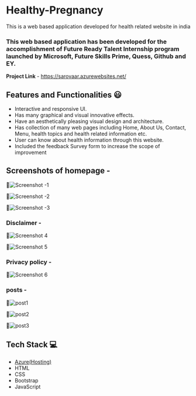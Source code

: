 # Healthy-Pregnancy
This is a web based application developed for health related  website in india

### This web based application has been developed for the accomplishment of Future Ready Talent Internship program launched by Microsoft, Future Skills Prime, Quess, Github and EY.


**Project Link** - https://sarovaar.azurewebsites.net/


## Features and Functionalities 😃

- Interactive and responsive UI.
- Has many graphical and visual innovative effects.
- Have an aesthetically pleasing visual design and architecture.
- Has collection of many web pages including Home, About Us, Contact, Menu, health topics and health related information etc.
- User can know about health information through this website.
- Included the feedback Survey form to increase the scope of improvement 

## Screenshots of homepage -

📸![Screenshot -1](https://user-images.githubusercontent.com/94045180/196236460-e9b19a19-b27f-4f7d-a14f-cda66f5ecb9b.png)

📸![Screenshot -2](https://user-images.githubusercontent.com/94045180/196236678-e20ce8a4-beec-44b5-8e5c-4e3474409d24.png)

📸![Screenshot -3](https://user-images.githubusercontent.com/94045180/196236744-f3574cd0-627e-43d9-a227-4883855a9ea6.png)


### Disclaimer -

📸![Screenshot 4](https://user-images.githubusercontent.com/94045180/196237051-f5870518-2252-4238-b6af-9664e5bf4804.png)

📸![Screenshot 5](https://user-images.githubusercontent.com/94045180/196237111-081bc543-6aa7-4a12-9edf-a0f834d66dd3.png)

### Privacy policy -

📸![Screenshot 6](https://user-images.githubusercontent.com/94045180/196237203-3783d9d0-4630-463c-ba79-0d2bde9faf7d.png)

### posts -

📸![post1](https://user-images.githubusercontent.com/94045180/196237422-8467be24-bb1f-4eb3-9226-fb4899680168.png)

📸![post2](https://user-images.githubusercontent.com/94045180/196237514-95a5a05e-749a-4b05-834c-ab355a0a6bd8.png)

📸![post3](https://user-images.githubusercontent.com/94045180/196237639-2c9008f9-1a7d-4420-a933-e675e731f22d.png)


## Tech Stack 💻

- [Azure(Hosting)](https://azure.microsoft.com/en-in/features/azure-portal/)
- HTML
- CSS
- Bootstrap
- JavaScript
